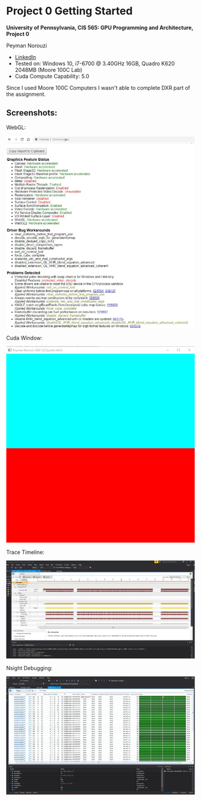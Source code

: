 Project 0 Getting Started
====================

**University of Pennsylvania, CIS 565: GPU Programming and Architecture, Project 0**

Peyman Norouzi
* [LinkedIn](https://www.linkedin.com/in/peymannorouzi)
* Tested on: Windows 10, i7-6700 @ 3.40GHz 16GB, Quadro K620 2048MB (Moore 100C Lab)
* Cuda Compute Capability: 	5.0

Since I used Moore 100C Computers I wasn't able to complete DXR part of the assignment.

## Screenshots:

WebGL:

![Alt text](images/WebGL.jpg "WebGL")


Cuda Window: 

![Alt text](images/Part4_modify.jpg "Cuda")


Trace Timeline:

![Alt text](images/Part%205.jpg "Trace")


Nsight Debugging:

![Alt text](images/Nsight_debugging.jpg "Debugging")
